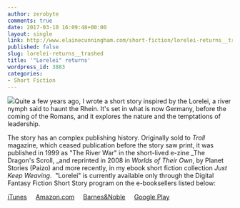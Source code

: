 ```yaml
---
author: zerobyte
comments: true
date: 2017-03-10 16:09:48+00:00
layout: single
link: http://www.elainecunningham.com/short-fiction/lorelei-returns__trashed/
published: false
slug: lorelei-returns__trashed
title: '"Lorelei" returns'
wordpress_id: 3883
categories:
- Short Fiction
---
```


[![](http://www.elainecunningham.com/wp-content/uploads/2017/03/Lorelei-cover-188x300.jpg)](http://www.elainecunningham.com/wp-content/uploads/2017/03/Lorelei-cover.jpg)Quite a few years ago, I wrote a short story inspired by the Lorelei, a river nymph said to haunt the Rhein. It's set in what is now Germany, before the coming of the Romans, and it explores the nature and the temptations of leadership.

The story has an complex publishing history. Originally sold to _Troll_ magazine, which ceased publication before the story saw print, it was published in 1999 as "The River War" in the short-lived e-zine _The Dragon's Scroll, _and reprinted in 2008 in _Worlds of Their Own_, by Planet Stories (Paizo) and more recently, in my ebook short fiction collection _Just Keep Weaving_.  "Lorelei" is currently available only through the Digital Fantasy Fiction Short Story program on the e-booksellers listed below:


[iTunes](https://itunes.apple.com/us/book/lorelei/id1213472128?mt=11&ign-mpt=uo%3D4)     [Amazon.com](https://www.amazon.com/Lorelei-Digital-Fantasy-Fiction-Short-ebook/dp/B06XH2KPLM)     [Barnes&Noble](http://www.barnesandnoble.com/w/lorelei-elaine-cunningham/1125922805?ean=9781927598870)     [Google Play](https://play.google.com/store/books/details/Elaine_Cunningham_Lorelei?id=MUVIDgAAQBAJ)
